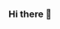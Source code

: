 ### Hi there 👋

<!--
**JoaoAlvesC/JoaoAlvesC** is a ✨ _special_ ✨ repository because its `README.md` (this file) appears on your GitHub profile.

Here are some ideas to get you started:

- 🔭 I’m currently working on ...
- 🌱 I’m currently learning ...
- 📫 How to reach me: ...

- ⚡ Fun fact: Hunting unicorns is legal in Michigan!
-->
